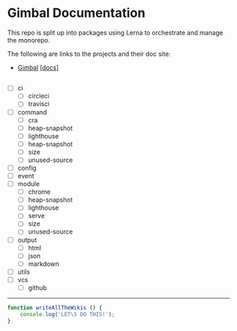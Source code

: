 # Gimbal Documentation

This repo is split up into packages using Lerna to orchestrate and manage the monorepo.

The following are links to the projects and their doc site:


 - [Gimbal](https://github.com/ModusCreateOrg/gimbal/tree/master/packages/gimbal) [[docs]](https://github.com/ModusCreateOrg/gimbal/tree/master/packages/gimbal/docs)

## 
- [ ] ci
    - [ ] circleci
    - [ ] travisci
- [ ] command
    - [ ] cra
    - [ ] heap-snapshot
    - [ ] lighthouse
    - [ ] heap-snapshot
    - [ ] size
    - [ ] unused-source
- [ ] config
- [ ] event
- [ ] module
    - [ ] chrome
    - [ ] heap-snapshot
    - [ ] lighthouse
    - [ ] serve
    - [ ] size
    - [ ] unused-source
- [ ] output
    - [ ] html
    - [ ] json
    - [ ] markdown
- [ ] utils
- [ ] vcs
    - [ ] github
____



```javascript
function writeAllTheWikis () {
    console.log('LET\S DO THIS!');
}
```